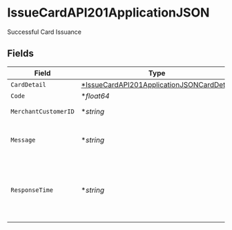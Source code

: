 # IssueCardAPI201ApplicationJSON

Successful Card Issuance


## Fields

| Field                                                                                                            | Type                                                                                                             | Required                                                                                                         | Description                                                                                                      |
| ---------------------------------------------------------------------------------------------------------------- | ---------------------------------------------------------------------------------------------------------------- | ---------------------------------------------------------------------------------------------------------------- | ---------------------------------------------------------------------------------------------------------------- |
| `CardDetail`                                                                                                     | [*IssueCardAPI201ApplicationJSONCardDetail](../../models/operations/issuecardapi201applicationjsoncarddetail.md) | :heavy_minus_sign:                                                                                               | Card deatils                                                                                                     |
| `Code`                                                                                                           | **float64*                                                                                                       | :heavy_minus_sign:                                                                                               | Unique code.                                                                                                     |
| `MerchantCustomerID`                                                                                             | **string*                                                                                                        | :heavy_minus_sign:                                                                                               | Unique customer ID                                                                                               |
| `Message`                                                                                                        | **string*                                                                                                        | :heavy_minus_sign:                                                                                               | Description of the response code.                                                                                |
| `ResponseTime`                                                                                                   | **string*                                                                                                        | :heavy_minus_sign:                                                                                               | Exact TimeStamp of the response in Unix Nanoseconds format.                                                      |